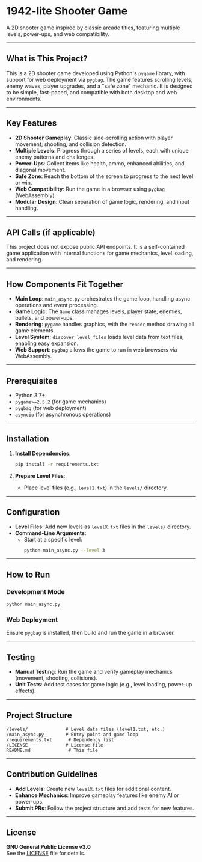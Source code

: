 # 1942-lite Shooter Game

A 2D shooter game inspired by classic arcade titles, featuring multiple levels, power-ups, and web compatibility.

---

## What is This Project?

This is a 2D shooter game developed using Python's `pygame` library, with support for web deployment via `pygbag`. The game features scrolling levels, enemy waves, player upgrades, and a "safe zone" mechanic. It is designed to be simple, fast-paced, and compatible with both desktop and web environments.

---

## Key Features

- **2D Shooter Gameplay**: Classic side-scrolling action with player movement, shooting, and collision detection.
- **Multiple Levels**: Progress through a series of levels, each with unique enemy patterns and challenges.
- **Power-Ups**: Collect items like health, ammo, enhanced abilities, and diagonal movement.
- **Safe Zone**: Reach the bottom of the screen to progress to the next level or win.
- **Web Compatibility**: Run the game in a browser using `pygbag` (WebAssembly).
- **Modular Design**: Clean separation of game logic, rendering, and input handling.

---

## API Calls (if applicable)

This project does not expose public API endpoints. It is a self-contained game application with internal functions for game mechanics, level loading, and rendering.

---

## How Components Fit Together

- **Main Loop**: `main_async.py` orchestrates the game loop, handling async operations and event processing.
- **Game Logic**: The `Game` class manages levels, player state, enemies, bullets, and power-ups.
- **Rendering**: `pygame` handles graphics, with the `render` method drawing all game elements.
- **Level System**: `discover_level_files` loads level data from text files, enabling easy expansion.
- **Web Support**: `pygbag` allows the game to run in web browsers via WebAssembly.

---

## Prerequisites

- Python 3.7+
- `pygame>=2.5.2` (for game mechanics)
- `pygbag` (for web deployment)
- `asyncio` (for asynchronous operations)

---

## Installation

1. **Install Dependencies**:
   ```bash
   pip install -r requirements.txt
   ```

2. **Prepare Level Files**:
   - Place level files (e.g., `level1.txt`) in the `levels/` directory.

---

## Configuration

- **Level Files**: Add new levels as `levelX.txt` files in the `levels/` directory.
- **Command-Line Arguments**:
  - Start at a specific level:  
    ```bash
    python main_async.py --level 3
    ```

---

## How to Run

### Development Mode
```bash
python main_async.py
```

### Web Deployment
Ensure `pygbag` is installed, then build and run the game in a browser.

---

## Testing

- **Manual Testing**: Run the game and verify gameplay mechanics (movement, shooting, collisions).
- **Unit Tests**: Add test cases for game logic (e.g., level loading, power-up effects).

---

## Project Structure

```
/levels/              # Level data files (level1.txt, etc.)
/main_async.py        # Entry point and game loop
/requirements.txt      # Dependency list
/LICENSE              # License file
README.md              # This file
```

---

## Contribution Guidelines

- **Add Levels**: Create new `levelX.txt` files for additional content.
- **Enhance Mechanics**: Improve gameplay features like enemy AI or power-ups.
- **Submit PRs**: Follow the project structure and add tests for new features.

---

## License

**GNU General Public License v3.0**  
See the [LICENSE](LICENSE) file for details.